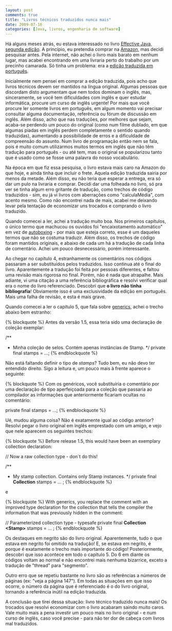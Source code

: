 ```yaml
---
layout: post
comments: true
title: "Livros técnicos traduzidos nunca mais"
date: 2009-07-16
categories: [Java, livros, engenharia de software]
---
```

Há alguns meses atrás, eu estava interessado no livro [Effective Java, segunda edição](http://java.sun.com/docs/books/effective/). A princípio, eu pretendia comprar na [Amazon](http://www.amazon.com/Effective-Java-Edition-Joshua-Bloch/dp/0321356683/ref=sr_1_1?ie=UTF8&qid=1387404215&sr=8-1&keywords=effective+java), mas decidi pesquisar antes. Pela internet, não achei o livro mais barato em nenhum lugar, mas acabei encontrando em uma livraria perto do trabalho por um precinho camarada. Só tinha um problema: era a [edição traduzida em português](http://altabooks.tempsite.ws/product_info.php?products_id=266&amp;osCsid=utme24t86q4r7au590cfrts1n4).

Inicialmente nem pensei em comprar a edição traduzida, pois acho que livros técnicos devem ser mantidos na língua original. Algumas pessoas que discordam disto argumentam que nem todos dominam o inglês, mas, sinceramente, se você tem dificuldades com inglês e quer estudar informática, procure um curso de inglês urgente! Por mais que você procure ler somente livros em português, em algum momento vai precisar consultar alguma documentação, referência ou fórum de discussão em inglês. Além disso, acho que nas traduções, por melhores que sejam, acaba-se perdendo um pouco do original (como num filme dublado, em que algumas piadas em inglês perdem completamente o sentido quando traduzidas), aumentando a possibilidade de erros e a dificuldade de compreensão do assunto. Num livro de programação então nem se fala, pois é muito comum utilizarmos muitos termos em inglês que não têm tradução para português - ou até tem, mas o original se popularizou tanto que é usado como se fosse uma palavra do nosso vocabulário.

Na época em que fiz essa pesquisa, o livro estava mais caro na Amazon do que hoje, e ainda tinha que incluir o frete. Aquela edição traduzida sairia por menos da metade. Além disso, eu não teria que esperar a entrega, era só dar um pulo na livraria e comprar. Decidi dar uma folheada no livro, só pra ver se tinha algum erro gritante de tradução, como trechos de código traduzidos - sim, eu já vi livros com aberrações como "calculaMédia", com acento mesmo. Como não encontrei nada de mais, acabei me deixando levar pela tentação de economizar uns trocados e comprando o livro traduzido.

Quando comecei a ler, achei a tradução muito boa. Nos primeiros capítulos, o único termo que machucou os ouvidos foi "encaixotamento automático" em vez de [autoboxing](http://java.sun.com/j2se/1.5.0/docs/guide/language/autoboxing.html) - por mais que esteja correto, esse é um daqueles termos que não se costuma traduzir. Além disso, os trechos de código foram mantidos originais, e abaixo de cada um há a tradução de cada linha de comentário. Achei um pouco desnecessário, porém interessante.

Ao chegar no capítulo 4, estranhamente os comentários nos códigos passaram a ser substituídos pelos traduzidos. Isso continua até o final do livro. Aparentemente a tradução foi feita por pessoas diferentes, e faltou uma revisão mais rigorosa no final. Porém, não é nada que atrapalhe. Mais adiante, vi uma citação a uma referência bibliográfica e resolvi verificar qual era o nome do livro referenciado. Descobri que **o livro não tinha bibliografia**! Obviamente isso é uma exclusividade da edição em português. Mais uma falha de revisão, e esta é mais grave.

Quando comecei a ler o capítulo 5, que fala sobre [generics](http://java.sun.com/j2se/1.5.0/docs/guide/language/generics.html), achei o trecho abaixo bem estranho:

{% blockquote %}
Antes da versão 1.5, essa teria sido uma declaração de coleção exemplar:

/**
 * Minha coleção de selos. Contém apenas instâncias de Stamp.
 */
private final stamps = ...;
{% endblockquote %}

Não está faltando definir o tipo de _stamps_? Tudo bem, eu não devo ter entendido direito. Sigo a leitura e, um pouco mais à frente aparece o seguinte:

{% blockquote %}
Com os genéricos, você substituiria o comentário por uma declaração de tipo aperfeiçoada para a coleção que passaria ao compilador as informações que anteriormente ficariam ocultas no comentário:

private final stamps = ...;
{% endblockquote %}

Ué, mudou alguma coisa? Não é exatamente igual ao código anterior? Resolvi pegar o livro original em inglês emprestado com um amigo, e vejo que nele aparecem os seguintes trechos:

{% blockquote %}
Before release 1.5, this would have been an exemplary collection declaration:

// Now a raw collection type - don´t do this!

/**
 * My stamp collection. Contains only Stamp instances.
 */
private final <strong>Collection</strong> stamps = ... ;
{% endblockquote %}

e

{% blockquote %}
With generics, you replace the comment with an improved type declaration for the collection that tells the compiler the information that was previously hidden in the comment:

// Parameterized collection type - typesafe
private final <strong>Collection &lt;Stamp&gt;</strong> stamps = ... ;
{% endblockquote %}

Os destaques em negrito são do livro original. Aparentemente, tudo o que estava em negrito foi omitido na tradução! E, se estava em negrito, é porque é exatamente o trecho mais importante do código! Posteriormente, descobri que isso acontece em todo o capítulo 5. Do 6 em diante os códigos voltam ao normal e não encontrei mais nenhuma bizarrice, exceto a tradução de "thread" para "segmento".

Outro erro que se repetiu bastante no livro são as referências a números de páginas (ex: "veja a página 147"). Em todas as situações em que isso ocorre, o número da página que é referenciado é o do livro original, tornando a referência inútil na edição traduzida.

A conclusão que tirei dessa situação: livro técnico traduzido nunca mais! Os trocados que resolvi economizar com o livro acabaram saindo muito caros. Vale muito mais a pena investir um pouco mais no livro original - e num curso de inglês, caso você precise - para não ter dor de cabeça com livros mal traduzidos.

